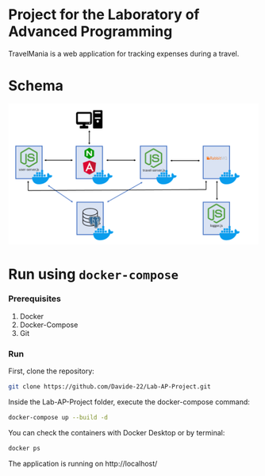 # Project for the Laboratory of Advanced Programming

TravelMania is a web application for tracking expenses during a travel.

# Schema
![schema](Documentation/schema.png)

# Run using `docker-compose`

### Prerequisites

1. Docker
2. Docker-Compose
3. Git

### Run
First, clone the repository:

```bash
git clone https://github.com/Davide-22/Lab-AP-Project.git
```
Inside the Lab-AP-Project folder, execute the docker-compose command:

```bash
docker-compose up --build -d
```

You can check the containers with Docker Desktop or by terminal:

```bash
docker ps
```

The application is running on http://localhost/


